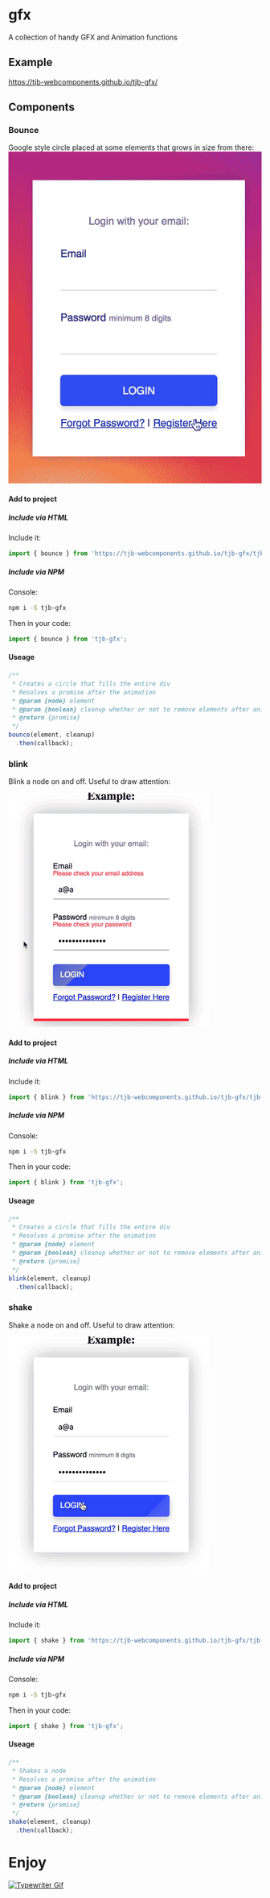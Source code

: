# gfx

A collection of handy GFX and Animation functions

## Example

https://tjb-webcomponents.github.io/tjb-gfx/

## Components

### Bounce

Google style circle placed at some elements that grows in size from there:  
[![Bounce Example](/gifs/bounce.gif)](https://tjb-webcomponents.github.io/tjb-gfx/#bounce)

#### Add to project

##### Include via HTML

Include it:

```JavaScript
import { bounce } from 'https://tjb-webcomponents.github.io/tjb-gfx/tjb-gfx.min.js'
```

##### Include via NPM

Console:

```bash
npm i -S tjb-gfx
```

Then in your code:

```JavaScript
import { bounce } from 'tjb-gfx';
```

#### Useage

```JavaScript
/**
 * Creates a circle that fills the entire div
 * Resolves a promise after the animation
 * @param {node} element
 * @param {boolean} cleanup whether or not to remove elements after animation
 * @return {promise}
 */
bounce(element, cleanup)
  .then(callback);
```

### blink

Blink a node on and off. Useful to draw attention:

[![blink Example](/gifs/blink.gif)](https://tjb-webcomponents.github.io/tjb-gfx/#blink)

#### Add to project

##### Include via HTML

Include it:

```JavaScript
import { blink } from 'https://tjb-webcomponents.github.io/tjb-gfx/tjb-gfx.min.js'
```

##### Include via NPM

Console:

```bash
npm i -S tjb-gfx
```

Then in your code:

```JavaScript
import { blink } from 'tjb-gfx';
```

#### Useage

```JavaScript
/**
 * Creates a circle that fills the entire div
 * Resolves a promise after the animation
 * @param {node} element
 * @param {boolean} cleanup whether or not to remove elements after animation
 * @return {promise}
 */
blink(element, cleanup)
  .then(callback);
```

### shake

Shake a node on and off. Useful to draw attention:

[![shake Example](/gifs/shake.gif)](https://tjb-webcomponents.github.io/tjb-gfx/#shake)

#### Add to project

##### Include via HTML

Include it:

```JavaScript
import { shake } from 'https://tjb-webcomponents.github.io/tjb-gfx/tjb-gfx.min.js'
```

##### Include via NPM

Console:

```bash
npm i -S tjb-gfx
```

Then in your code:

```JavaScript
import { shake } from 'tjb-gfx';
```

#### Useage

```JavaScript
/**
 * Shakes a node
 * Resolves a promise after the animation
 * @param {node} element
 * @param {boolean} cleanup whether or not to remove elements after animation
 * @return {promise}
 */
shake(element, cleanup)
  .then(callback);
```

# Enjoy

[![Typewriter Gif](https://tjb-webcomponents.github.io/html-template-string/typewriter.gif)](http://thibaultjanbeyer.com/)
